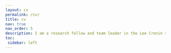 ```yaml
---
layout: cv
permalink: /cv/
title: cv
nav: true
nav_order: 5
description: I am a research fellow and team leader in the Lee Cronin research group at the University of Glasgow, where my team specializes in AI-driven chemistry automation, robotic platforms, and autonomous experimentation. I oversee team performance, set objectives, and supervise individual projects spanning hardware development to machine learning implementation. Over the years, I have developed expertise across multiple disciplines through experience at leading institutions including Oxford, ETH Zurich, and Glasgow. I started my scientific career as an organic chemist, progressed through physical-organic chemistry, and eventually transitioned to autonomous chemistry and robotics. My current work integrates large language models with chemical robots, computer vision for experiment monitoring, and closed-loop optimization algorithms. I have co-authored 27 scientific publications spanning from 2012 to 2024, including peer-reviewed papers in high-impact journals such as Nature Chemistry, Journal of the American Chemical Society, and ACS Central Science, as well as conference proceedings and arXiv preprints, and one patent.
toc:
 sidebar: left
---
```

